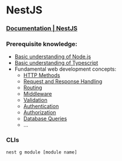 # NestJS

### [Documentation | NestJS](https://github.com/shounoop/my-nestjs/tree/main/docs)

### Prerequisite knowledge:

- [Basic understanding of Node.js](https://github.com/shounoop/my-nestjs/tree/main/prerequisite-knowledge/nodejs)
- [Basic understanding of Typescript](https://github.com/shounoop/my-nestjs/tree/main/prerequisite-knowledge/typescript)
- Fundamental web development concepts:
  - [HTTP Methods](https://github.com/shounoop/my-nestjs/tree/main/prerequisite-knowledge/web-development/http-methods)
  - [Request and Response Handling](https://github.com/shounoop/my-nestjs/tree/main/prerequisite-knowledge/web-development/request-response-handling)
  - [Routing](https://github.com/shounoop/my-nestjs/tree/main/prerequisite-knowledge/web-development/routing)
  - [Middleware](https://github.com/shounoop/my-nestjs/tree/main/prerequisite-knowledge/web-development/middleware)
  - [Validation](https://github.com/shounoop/my-nestjs/tree/main/prerequisite-knowledge/web-development/validation)
  - [Authentication](https://github.com/shounoop/my-nestjs/tree/main/prerequisite-knowledge/web-development/authentication)
  - [Authorization](https://github.com/shounoop/my-nestjs/tree/main/prerequisite-knowledge/web-development/authorization)
  - [Database Queries](https://github.com/shounoop/my-nestjs/tree/main/prerequisite-knowledge/web-development/database-queries)
  - ...

### CLIs

```cmd
nest g module [module name]
```
